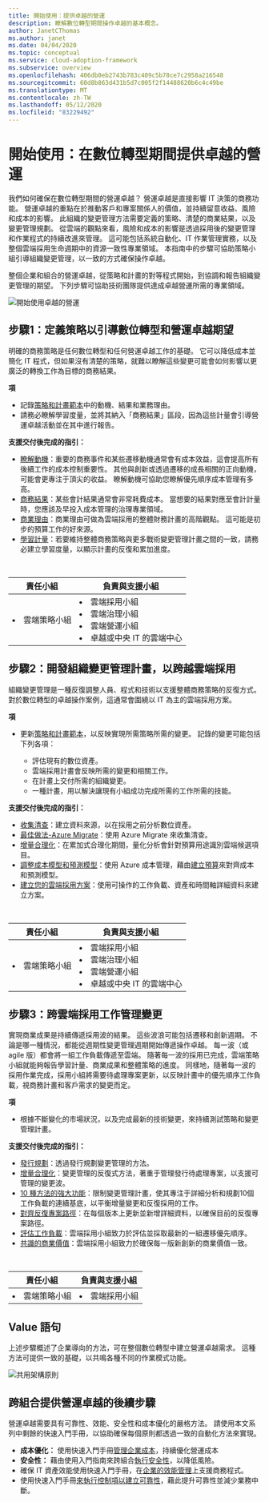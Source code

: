 ```yaml
---
title: 開始使用：提供卓越的營運
description: 瞭解數位轉型期間操作卓越的基本概念。
author: JanetCThomas
ms.author: janet
ms.date: 04/04/2020
ms.topic: conceptual
ms.service: cloud-adoption-framework
ms.subservice: overview
ms.openlocfilehash: 406db0eb2743b783c409c5b78ce7c2958a216548
ms.sourcegitcommit: 60d8b863d431b5d7c005f2f14488620b6c4c49be
ms.translationtype: MT
ms.contentlocale: zh-TW
ms.lasthandoff: 05/12/2020
ms.locfileid: "83229492"
---
```

# <a name="get-started-deliver-operational-excellence-during-digital-transformation"></a>開始使用：在數位轉型期間提供卓越的營運

我們如何確保在數位轉型期間的營運卓越？ 營運卓越是直接影響 IT 決策的商務功能。 營運卓越的重點在於推動客戶和專案關係人的價值，並持續留意收益、風險和成本的影響。 此組織的變更管理方法需要定義的策略、清楚的商業結果，以及變更管理規劃。 從雲端的觀點來看，風險和成本的影響是透過採用後的變更管理和作業程式的持續改進來管理。 這可能包括系統自動化、IT 作業管理實務，以及整個雲端採用生命週期中的資源一致性專業領域。 本指南中的步驟可協助策略小組引導組織變更管理，以一致的方式確保操作卓越。

整個企業和組合的營運卓越，從策略和計畫的對等程式開始，到協調和報告組織變更管理的期望。 下列步驟可協助技術團隊提供達成卓越營運所需的專業領域。

![開始使用卓越的營運](../_images/get-started/operational-excellence-map.png)

## <a name="step-1-define-a-strategy-to-guide-digital-transformation-and-operational-excellence-expectations"></a>步驟1：定義策略以引導數位轉型和營運卓越期望

明確的商務策略是任何數位轉型和任何營運卓越工作的基礎。 它可以降低成本並簡化 IT 程式，但如果沒有清楚的策略，就難以瞭解這些變更可能會如何影響以更廣泛的轉換工作為目標的商務結果。

**項**

- 記錄[策略和計畫範本](https://archcenter.blob.core.windows.net/cdn/fusion/readiness/Microsoft-Cloud-Adoption-Framework-Strategy-and-Plan-Template.docx)中的動機、結果和業務理由。
- 請務必瞭解學習度量，並將其納入「商務結果」區段，因為這些計量會引導營運卓越活動並在其中進行報告。

**支援交付後完成的指引：**

- [瞭解動機](../strategy/motivations.md)：重要的商務事件和某些遷移動機通常會有成本效益，這會提高所有後續工作的成本控制重要性。 其他與創新或透過遷移的成長相關的正向動機，可能會更專注于頂尖的收益。 瞭解動機可協助您瞭解優先順序成本管理有多高。
- [商務結果](../strategy/business-outcomes/index.md)：某些會計結果通常會非常耗費成本。 當想要的結果對應至會計計量時，您應該及早投入成本管理的治理專業領域。
- [商業理由](../strategy/cloud-migration-business-case.md)：商業理由可做為雲端採用的整體財務計畫的高階觀點。 這可能是初步的預算工作的好來源。
- [學習計量](../strategy/learning-metrics.md)：若要維持整體商務策略與更多戰術變更管理計畫之間的一致，請務必建立學習度量，以顯示計畫的反復和累加進度。

<!-- markdownlint-disable MD033 -->
<br>

| 責任小組 | 負責與支援小組 |
| --- | --- |
| <li> 雲端策略小組 | <li> 雲端採用小組 <li> 雲端治理小組 <li> 雲端營運小組 <li> 卓越或中央 IT 的雲端中心 |

## <a name="step-2-develop-an-organizational-change-management-plan-to-span-cloud-adoption"></a>步驟2：開發組織變更管理計畫，以跨越雲端採用

組織變更管理是一種反復調整人員、程式和技術以支援整體商務策略的反復方式。 對於數位轉型的卓越操作案例，這通常會圍繞以 IT 為主的雲端採用方案。

**項**

- 更新[策略和計畫範本](https://archcenter.blob.core.windows.net/cdn/fusion/readiness/Microsoft-Cloud-Adoption-Framework-Strategy-and-Plan-Template.docx)，以反映實現所需策略所需的變更。 記錄的變更可能包括下列各項：

  - 評估現有的數位資產。
  - 雲端採用計畫會反映所需的變更和相關工作。
  - 在計畫上交付所需的組織變更。
  - 一種計畫，用以解決讓現有小組成功完成所需的工作所需的技能。

**支援交付後完成的指引：**

- [收集清查](../digital-estate/inventory.md)：建立資料來源，以在採用之前分析數位資產。
- [最佳做法-Azure Migrate](../plan/contoso-migration-assessment.md)：使用 Azure Migrate 來收集清查。
- [增量合理化](../digital-estate/rationalize.md#incremental-rationalization)：在累加式合理化期間，量化分析會針對預算用途識別雲端候選項目。
- [調整成本模型和預測模型](../digital-estate/calculate.md)：使用 Azure 成本管理，藉由[建立預算](https://docs.microsoft.com/azure/cost-management-billing/costs/tutorial-acm-create-budgets?toc=/azure/cloud-adoption-framework/toc.json&bc=/azure/cloud-adoption-framework/_bread/toc.json)來對齊成本和預測模型。
- [建立您的雲端採用方案](../plan/plan-intro.md#build-your-cloud-adoption-plan)：使用可操作的工作負載、資產和時間軸詳細資料來建立方案。

<!-- markdownlint-disable MD033 -->
<br>

| 責任小組 | 負責與支援小組 |
| --- | --- |
| <li> 雲端策略小組 | <li> 雲端採用小組 <li> 雲端治理小組 <li> 雲端營運小組 <li> 卓越或中央 IT 的雲端中心 |

## <a name="step-3-manage-change-across-cloud-adoption-efforts"></a>步驟3：跨雲端採用工作管理變更

實現商業成果是持續傳遞採用波的結果。 這些波浪可能包括遷移和創新週期。 不論是哪一種情況，都能從週期性變更管理週期開始傳遞操作卓越。 每一波（或 agile 版）都會將一組工作負載傳遞至雲端。 隨著每一波的採用已完成，雲端策略小組就能夠報告學習計量、商業成果和整體策略的進度。 同樣地，隨著每一波的採用作業完成，採用小組將需要待處理專案更新，以反映計畫中的優先順序工作負載，視商務計畫和客戶需求的變更而定。

**項**

- 根據不斷變化的市場狀況，以及完成最新的技術變更，來持續測試策略和變更管理計畫。

**支援交付後完成的指引：**

- [發行規劃](../digital-estate/approach.md)：透過發行規劃變更管理的方法。
- [增量合理化](../digital-estate/rationalize.md#incremental-rationalization)：變更管理的反復式方法，著重于管理發行待處理專案，以支援可管理的變更波。
- [10 種方法的強大功能](../digital-estate/rationalize.md#release-planning)：限制變更管理計畫，使其專注于詳細分析和規劃10個工作負載的連續基底，以平衡增量變更和反復採用的工作。
- [對齊反復專案路徑](../plan/iteration-paths.md)：在每個版本上更新並新增詳細資料，以確保目前的反復專案路徑。
- [評估工作負載](../migrate/azure-migration-guide/assess.md?tabs=challenge-assumptions)：雲端採用小組致力於評估並採取最新的一組遷移優先順序。
- [共識的商業價值](../innovate/business-value.md)：雲端採用小組致力於確保每一版新創新的商業價值一致。

<!-- markdownlint-disable MD033 -->
<br>

| 責任小組 | 負責與支援小組 |
| --- | --- |
| <li> 雲端策略小組 | <li> 雲端採用小組 |

## <a name="value-statement"></a>Value 語句

上述步驟概述了企業導向的方法，可在整個數位轉型中建立營運卓越需求。 這種方法可提供一致的基礎，以共鳴各種不同的作業模式功能。

![共用架構原則](../_images/shared-principles.png)

## <a name="next-steps-to-delivering-operational-excellence-across-the-portfolio"></a>跨組合提供營運卓越的後續步驟

營運卓越需要具有可靠性、效能、安全性和成本優化的嚴格方法。 請使用本文系列中剩餘的快速入門手冊，以協助確保每個原則都透過一致的自動化方法來實現。

- **成本優化：** 使用快速入門手冊[管理企業成本](./manage-costs.md)，持續優化營運成本
- **安全性：** 藉由使用入門指南來跨組合[執行安全性](./security.md)，以降低風險。
- 確保 IT 資產效能使用快速入門手冊，在[企業的效能管理](./performance.md)上支援商務程式。
- 使用快速入門手冊[來執行控制項以建立可靠性](./reliability.md)，藉此提升可靠性並減少業務中斷。
